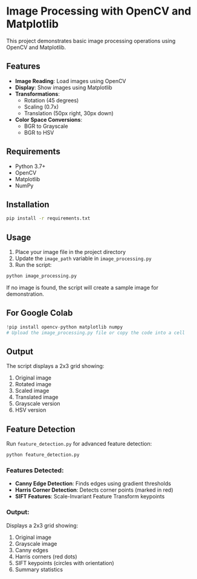 # Image Processing with OpenCV and Matplotlib

This project demonstrates basic image processing operations using OpenCV and Matplotlib.

## Features

- **Image Reading**: Load images using OpenCV
- **Display**: Show images using Matplotlib
- **Transformations**:
  - Rotation (45 degrees)
  - Scaling (0.7x)
  - Translation (50px right, 30px down)
- **Color Space Conversions**:
  - BGR to Grayscale
  - BGR to HSV

## Requirements

- Python 3.7+
- OpenCV
- Matplotlib
- NumPy

## Installation

```bash
pip install -r requirements.txt
```

## Usage

1. Place your image file in the project directory
2. Update the `image_path` variable in `image_processing.py`
3. Run the script:

```bash
python image_processing.py
```

If no image is found, the script will create a sample image for demonstration.

## For Google Colab

```python
!pip install opencv-python matplotlib numpy
# Upload the image_processing.py file or copy the code into a cell
```

## Output

The script displays a 2x3 grid showing:
1. Original image
2. Rotated image
3. Scaled image  
4. Translated image
5. Grayscale version
6. HSV version

## Feature Detection

Run `feature_detection.py` for advanced feature detection:

```bash
python feature_detection.py
```

### Features Detected:
- **Canny Edge Detection**: Finds edges using gradient thresholds
- **Harris Corner Detection**: Detects corner points (marked in red)
- **SIFT Features**: Scale-Invariant Feature Transform keypoints

### Output:
Displays a 2x3 grid showing:
1. Original image
2. Grayscale image
3. Canny edges
4. Harris corners (red dots)
5. SIFT keypoints (circles with orientation)
6. Summary statistics
